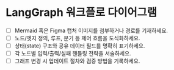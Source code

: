 # LangGraph 워크플로 다이어그램

- [ ] Mermaid 혹은 Figma 캡처 이미지를 첨부하거나 경로를 기재하세요.
- [ ] 노드/엣지 정의, 루프, 분기 등 제어 흐름을 도식화하세요.
- [ ] 상태(state) 구조와 공유 데이터 필드를 명확히 표기하세요.
- [ ] 각 노드별 입력/출력/실패 핸들링 전략을 서술하세요.
- [ ] 그래프 변경 시 업데이트 절차와 검증 방법을 기록하세요.
